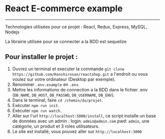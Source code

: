 # React E-commerce example

---

Technologies utilisées pour ce projet :
React, Redux, Express, MySQL, Nodejs

La librairie utilisée pour se connecter a la BDD est sequelize

## Pour installer le projet :

1. Ouvrez un terminal et executer la commande `git clone https://github.com/Kenshirosan/reactshop.git` a l'endroit ou vous voulez sur votre ordinateur (Desktop par exemple).
2. Renommer `.env.example` en `.env`.
3. Mettre les informations de connection a la BDD dans le fichier .env (`DB_NAME`, `DB_HOST`, `DB_PASSWD`, `DB_USERNAME`, `DB_ENV`).
4. Dans le terminal, faire `cd /chemin/du/projet`.
5. Exécuter `npm run init`.
6. Exécuter `npm run watch`.
7. Aller sur l'url `http://localhost:5000/install`, ce script installe un base de données avec un admin : login: `admin@admin.com` pwd: `admin`, une catégorie, un produit et 3 roles utilisateurs.
8. Le site est installé, vous pouvez aller sur `http://localhost:3000`
